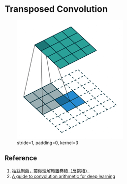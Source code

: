 # Transposed Convolution

<figure class="image">
  <img src="images/transposed_conv.gif">
  <figcaption>stride=1, padding=0, kernel=3</figcaption>
</figure>

## Reference

1. [抽絲剝繭，帶你理解轉置卷積（反捲積）](https://blog.csdn.net/tsyccnh/article/details/87357447)
2. [A guide to convolution arithmetic for deep learning](https://arxiv.org/pdf/1603.07285.pdf)
